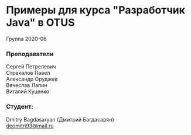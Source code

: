 # Примеры для курса "Разработчик Java" в OTUS

Группа 2020-06

### Преподаватели
Сергей Петрелевич<br>
Стрекалов Павел<br>
Александр Оруджев<br>
Вячеслав Лапин<br>
Виталий Куценко<br>

### Студент:
Dmitry Bagdasaryan (Дмитрий Багдасарян)<br>
deomitri93@mail.ru
